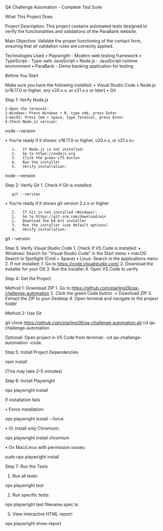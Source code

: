 

QA Challenge Automation - Complete Test Suite

What This Project Does

Project Description:
This project contains automated tests designed to verify the functionalities and validations of the ParaBank website.

Main Objective:
Validate the proper functioning of the contact form, ensuring that all validation rules are correctly applied.

 Technologies Used
	•	Playwright - Modern web testing framework
	•	TypeScript - Type-safe JavaScript
	•	Node.js - JavaScript runtime environment
	•	ParaBank - Demo banking application for testing

 Before You Start

Make sure you have the following installed:
	•	Visual Studio Code
	•	Node.js (v18.17.0 or higher, any v20.x.x, or v21.x.x or later)
	•	Git

Step 1: Verify Node.js

	1-Open the terminal:
	2-Windows: Press Windows + R, type cmd, press Enter
	3-macOS: Press Cmd + Space, type Terminal, press Enter
	4-Check Node.js version:

node --version

   •	You’re ready if it shows: v18.17.0 or higher, v20.x.x, or v21.x.x+
   
	   1.	If Node.js is not installed:
	   2.	Go to https://nodejs.org
	   3.	Click the green LTS button
	   4.	Run the installer
	   5.	Verify installation:

node --version

Step 2: Verify Git
		1.	Check if Git is installed:
	
	   git --version
	   
   •	You’re ready if it shows git version 2.x.x or higher
   
	   2.	If Git is not installed (Windows):
	   1.	Go to https://git-scm.com/download/win
	   2.	Download the 64-bit installer
	   3.	Run the installer (use default options)
	   4.	Verify installation:

git --version

Step 3: Verify Visual Studio Code
	1.	Check if VS Code is installed:
	•	Windows: Search for “Visual Studio Code” in the Start menu
	•	macOS: Search in Spotlight (Cmd + Space)
	•	Linux: Search in the applications menu
	2.	If not installed:
	1.	Go to https://code.visualstudio.com/
	2.	Download the installer for your OS
	3.	Run the installer
	4.	Open VS Code to verify

Step 4: Get the Project

Method 1: Download ZIP
	1.	Go to https://github.com/starling26/qa-challenge-automation
	2.	Click the green Code button → Download ZIP
	3.	Extract the ZIP to your Desktop
	4.	Open terminal and navigate to the project folder

   Method 2: Use Git
   
   git clone https://github.com/starling26/qa-challenge-automation.git
   cd qa-challenge-automation
   
   Optional: Open project in VS Code from terminal:
   -cd qa-challenge-automation
   -code .

Step 5: Install Project Dependencies

   npm install
   
   (This may take 2–5 minutes)

Step 6: Install Playwright

   npx playwright install
   
   If installation fails
   
   •	Force installation:
      
   npx playwright install --force
      
   •	Or install only Chromium:
      
   npx playwright install chromium
      
   •	On Mac/Linux with permission issues:
      
   sudo npx playwright install


Step 7: Run the Tests

   1.	Run all tests:
   
   npx playwright test
   
   2.	Run specific tests:
   
   npx playwright test filename.spec.ts
   
   3.	View interactive HTML report:
   
   npx playwright show-report

